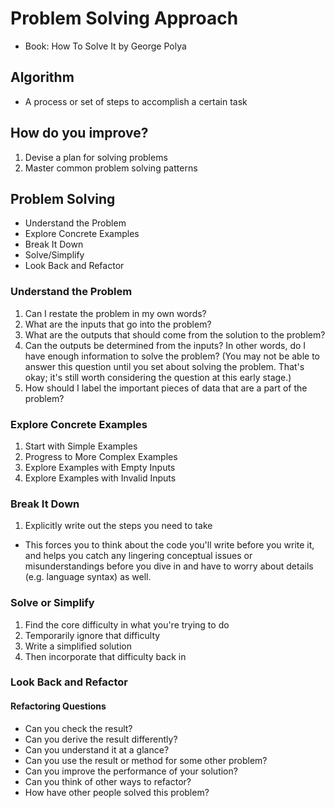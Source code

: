 # Problem Solving Approach

- Book: How To Solve It by George Polya

## Algorithm
- A process or set of steps to accomplish a certain task

## How do you improve?
1. Devise a plan for solving problems
2. Master common problem solving patterns

## Problem Solving
* Understand the Problem
* Explore Concrete Examples
* Break It Down
* Solve/Simplify
* Look Back and Refactor

### Understand the Problem
1. Can I restate the problem in my own words?
2. What are the inputs that go into the problem?
3. What are the outputs that should come from the solution to the problem?
4. Can the outputs be determined from the inputs? In other words, do I have enough information to solve the problem? (You may not be able to answer this question until you set about solving the problem. That's okay; it's still worth considering the question at this early stage.)
5. How should I label the important pieces of data that are a part of the problem?

### Explore Concrete Examples
1. Start with Simple Examples
2. Progress to More Complex Examples
3. Explore Examples with Empty Inputs
4. Explore Examples with Invalid Inputs

### Break It Down
1. Explicitly write out the steps you need to take
  - This forces you to think about the code you'll write before you write it, and helps you catch any lingering conceptual issues or misunderstandings before you dive in and have to worry about details (e.g. language syntax) as well.

### Solve or Simplify
1. Find the core difficulty in what you're trying to do
2. Temporarily ignore that difficulty
3. Write a simplified solution
4. Then incorporate that difficulty back in

### Look Back and Refactor
#### Refactoring Questions
* Can you check the result?
* Can you derive the result differently?
* Can you understand it at a glance?
* Can you use the result or method for some other problem?
* Can you improve the performance of your solution?
* Can you think of other ways to refactor?
* How have other people solved this problem?
